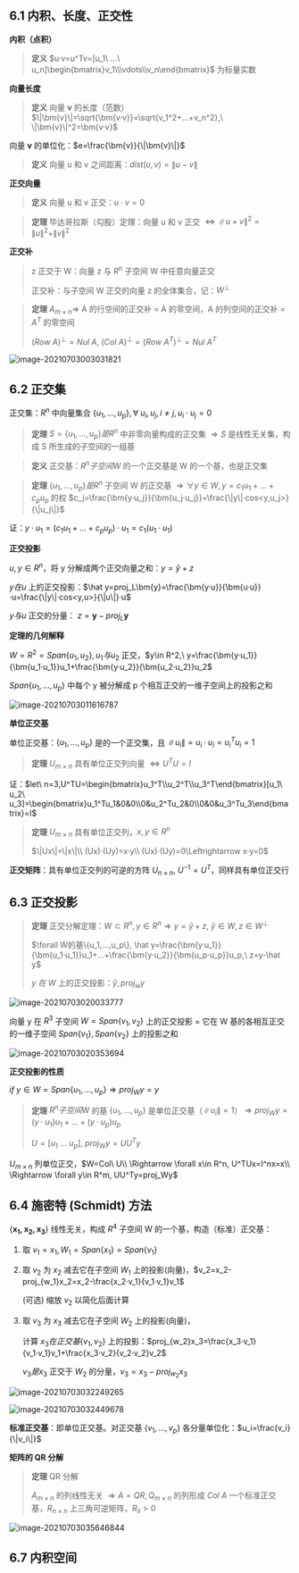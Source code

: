##  6.1 内积、长度、正交性

**内积（点积）**

> **定义** $u·v=u^Tv=[u_1\ ...\ u_n]\begin{bmatrix}v_1\\\vdots\\v_n\end{bmatrix}$ 为标量实数

**向量长度**

> **定义** 向量 **v** 的长度（范数）$\|\bm{v}\|=\sqrt{\bm{v·v}}=\sqrt{v_1^2+...+v_n^2},\ \|\bm{v}\|^2=\bm{v·v}$

向量 **v** 的单位化：$e=\frac{\bm{v}}{\|\bm{v}\|}$

> **定义** 向量 u 和 v 之间距离：$dist(u,v)=\|u-v\|$

**正交向量**

> **定义** 向量 u 和 v 正交：$u·v=0$

> **定理** 毕达哥拉斯（勾股）定理：向量 u 和 v 正交 $\Leftrightarrow \|u+v\|^2=\|u\|^2+\|v\|^2$

**正交补**

> z 正交于 W：向量 z 与 $R^n$ 子空间 W 中任意向量正交
>
> 正交补：与子空间 W 正交的向量 z 的全体集合，记：$W^\perp$

> **定理** $A_{m\times n}\Rightarrow$ A 的行空间的正交补 = A 的零空间，A 的列空间的正交补 = $A^T$ 的零空间
>
> $(Row\ A)^\perp=Nul\ A,\ (Col\ A)^\perp=(Row\ A^T)^\perp=Nul\ A^T$

![image-20210703003031821](../assets/image-20210703003031821.png)



## 6.2 正交集

正交集：$R^n$ 中向量集合 $\{u_1,...,u_p\}, \forall\ u_i,u_j,i\ne j, u_i·u_j=0$

> **定理** $S=\{u_1,...,u_p\}是R^n$ 中非零向量构成的正交集 $\Rightarrow S$ 是线性无关集，构成 S 所生成的子空间的一组基

> **定义** 正交基：$R^n 子空间 W$ 的一个正交基是 W 的一个基，也是正交集

> **定理** $\{u_1,...,u_p\}是R^n$ 子空间 W 的正交基 $\Rightarrow \forall y\in W,y=c_1u_1+...+c_pu_p$ 的权 $c_j=\frac{\bm{y·u_j}}{\bm{u_j·u_j}}=\frac{\|y\|·cos<y,u_j>}{\|u_j\|}$

证：$y·u_1=(c_1u_1+...+c_pu_p)·u_1=c_1(u_1·u_1)$

**正交投影**

$u,y\in R^n$，将 y 分解成两个正交向量之和：$y=\hat y+z$

$y 在 u$ 上的正交投影：$\hat y=proj_L\bm{y}=\frac{\bm{y·u}}{\bm{u·u}}·u=\frac{\|y\|·cos<y,u>}{\|u\|}·u$

$y 与 u$ 正交的分量： $z=\bm{y}-proj_L\bm{y}$

**定理的几何解释**

$W=R^2=Span\{u_1,u_2\},u_1与u_2$ 正交，$y\in R^2,\ 
y=\frac{\bm{y·u_1}}{\bm{u_1·u_1}}u_1+\frac{\bm{y·u_2}}{\bm{u_2·u_2}}u_2$

$Span\{u_1,...,u_p\}$ 中每个 y 被分解成 p 个相互正交的一维子空间上的投影之和

![image-20210703011616787](../assets/image-20210703011616787.png)

**单位正交基**

单位正交基：$\{u_1,...,u_p\}$ 是的一个正交集，且 $\|u_i\|=u_i·u_i=u_i^Tu_i=1$

> **定理** $U_{m\times n}$ 具有单位正交列向量 $\Leftrightarrow U^TU=I$

证：$let\ n=3,U^TU=\begin{bmatrix}u_1^T\\u_2^T\\u_3^T\end{bmatrix}[u_1\ u_2\ u_3]=\begin{bmatrix}u_1^Tu_1&0&0\\0&u_2^Tu_2&0\\0&0&u_3^Tu_3\end{bmatrix}=I$

> **定理** $U_{m\times n}$ 具有单位正交列，$x,y\in R^n$
>
> $\|Ux\|=\|x\|\\
> (Ux)·(Uy)=x·y\\
> (Ux)·(Uy)=0\Leftrightarrow x·y=0$

**正交矩阵**：具有单位正交列的可逆的方阵 $U_{n\times n},\ U^{-1}=U^T$，同样具有单位正交行

## 6.3 正交投影

> **定理** 正交分解定理：$W\subset R^n,y\in R^n\Rightarrow y=\hat y+z,\ \hat y\in W,z\in W^\perp$
>
> $\forall W的基\{u_1,...,u_p\}, \hat y=\frac{\bm{y·u_1}}{\bm{u_1·u_1}}u_1+...+\frac{\bm{y·u_2}}{\bm{u_p·u_p}}u_p,\ z=y-\hat y$
>
> $y\ 在\ W$ 上的正交投影：$\hat y,proj_wy$

![image-20210703020033777](../assets/image-20210703020033777.png)

向量 y 在 $R^3$ 子空间 $W=Span\{v_1,v_2\}$ 上的正交投影 = 它在 W 基的各相互正交的一维子空间 $Span\{v_1\},Span\{v_2\}$ 上的投影之和

![image-20210703020353694](../assets/image-20210703020353694.png)

**正交投影的性质**

$if\ y\in W=Span\{u_1,...,u_p\}\Rightarrow proj_Wy=y$

> **定理** $R^n子空间W$ 的基 $\{u_1,...,u_p\}$ 是单位正交基（$\|u_i\|=1$）$\Rightarrow proj_Wy=(y·u_1)u_1+...+(y·u_p)u_p$
>
> $U=[u_1\ ...\ u_p],\ proj_Wy=UU^Ty$

$U_{m\times n}$ 列单位正交，$W=Col\ U\\
\Rightarrow \forall x\in R^n, U^TUx=I^nx=x\\
\Rightarrow \forall y\in R^m, UU^Ty=proj_Wy$

## 6.4 施密特 (Schmidt) 方法

 $\{\bm{x_1,x_2,x_3}\}$ 线性无关，构成 $R^4$ 子空间 W 的一个基，构造（标准）正交基：

1. 取 $v_1=x_1, W_1=Span\{x_1\}=Span\{v_1\}$

2. 取 $v_2$ 为 $x_2$ 减去它在子空间 $W_1$ 上的投影(向量)，$v_2=x_2-proj_{w_1}x_2=x_2-\frac{x_2·v_1}{v_1·v_1}v_1$

   (可选) 缩放 $v_2$ 以简化后面计算

3. 取 $v_3$ 为 $x_3$ 减去它在子空间 $W_2$ 上的投影(向量)，

   计算 $x_3在正交基\{v_1,v_2\}$ 上的投影：$proj_{w_2}x_3=\frac{x_3·v_1}{v_1·v_1}v_1+\frac{x_3·v_2}{v_2·v_2}v_2$
   
   $v_3是x_3$ 正交于 $W_2$ 的分量，$v_3=x_3-proj_{w_2}x_3$

![image-20210703032249265](../assets/image-20210703032249265.png)

![image-20210703032449678](../assets/image-20210703032449678.png)

**标准正交基**：即单位正交基。对正交基 $\{v_1,...,v_p\}$ 各分量单位化：$u_i=\frac{v_i}{\|v_i\|}$

**矩阵的 QR 分解**

> **定理** QR 分解
>
> $A_{m\times n}$ 的列线性无关 $\Rightarrow A=QR, Q_{m\times n}$ 的列形成 $Col\ A$ 一个标准正交基，$R_{n\times n}$ 上三角可逆矩阵，$R_{ii}>0$

![image-20210703035646844](../assets/image-20210703035646844.png)

## 6.7 内积空间



